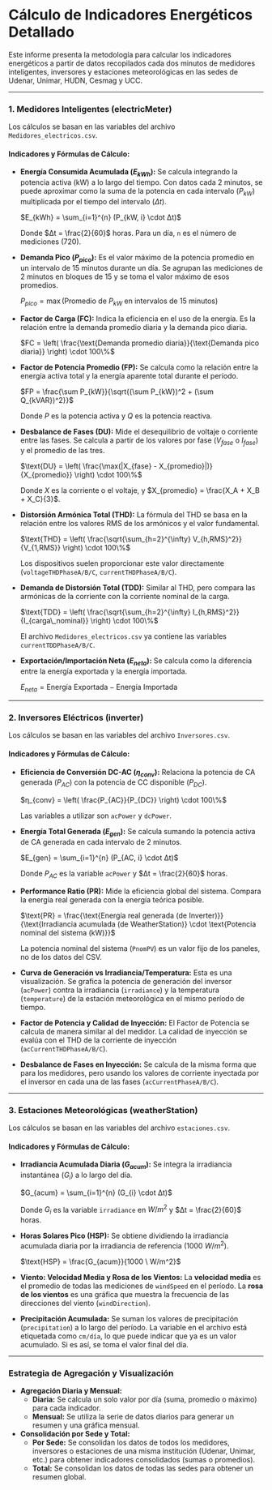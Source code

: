 # Cálculo de Indicadores Energéticos Detallado

Este informe presenta la metodología para calcular los indicadores energéticos a partir de datos recopilados cada dos minutos de medidores inteligentes, inversores y estaciones meteorológicas en las sedes de Udenar, Unimar, HUDN, Cesmag y UCC.

---

### **1. Medidores Inteligentes (electricMeter)**

Los cálculos se basan en las variables del archivo `Medidores_electricos.csv`.

#### **Indicadores y Fórmulas de Cálculo:**

* **Energía Consumida Acumulada ($E_{kWh}$):**
    Se calcula integrando la potencia activa (kW) a lo largo del tiempo. Con datos cada 2 minutos, se puede aproximar como la suma de la potencia en cada intervalo ($P_{kW}$) multiplicada por el tiempo del intervalo ($Δt$).
    
    $E_{kWh} = \sum_{i=1}^{n} (P_{kW, i} \cdot Δt)$
    
    Donde $Δt = \frac{2}{60}$ horas. Para un día, `n` es el número de mediciones (720).

* **Demanda Pico ($P_{pico}$):**
    Es el valor máximo de la potencia promedio en un intervalo de 15 minutos durante un día. Se agrupan las mediciones de 2 minutos en bloques de 15 y se toma el valor máximo de esos promedios.
    
    $P_{pico} = \max(\text{Promedio de } P_{kW} \text{ en intervalos de 15 minutos})$

* **Factor de Carga (FC):**
    Indica la eficiencia en el uso de la energía. Es la relación entre la demanda promedio diaria y la demanda pico diaria.
    
    $FC = \left( \frac{\text{Demanda promedio diaria}}{\text{Demanda pico diaria}} \right) \cdot 100\%$

* **Factor de Potencia Promedio (FP):**
    Se calcula como la relación entre la energía activa total y la energía aparente total durante el período.
    
    $FP = \frac{\sum P_{kW}}{\sqrt{(\sum P_{kW})^2 + (\sum Q_{kVAR})^2}}$
    
    Donde $P$ es la potencia activa y $Q$ es la potencia reactiva.

* **Desbalance de Fases ($\text{DU}$):**
    Mide el desequilibrio de voltaje o corriente entre las fases. Se calcula a partir de los valores por fase ($V_{fase}$ o $I_{fase}$) y el promedio de las tres.
    
    $\text{DU} = \left( \frac{\max(|X_{fase} - X_{promedio}|)}{X_{promedio}} \right) \cdot 100\%$
    
    Donde $X$ es la corriente o el voltaje, y $X_{promedio} = \frac{X_A + X_B + X_C}{3}$.

* **Distorsión Armónica Total (THD):**
    La fórmula del THD se basa en la relación entre los valores RMS de los armónicos y el valor fundamental.
    
    $\text{THD} = \left( \frac{\sqrt{\sum_{h=2}^{\infty} V_{h,RMS}^2}}{V_{1,RMS}} \right) \cdot 100\%$
    
    Los dispositivos suelen proporcionar este valor directamente (`voltageTHDPhaseA/B/C`, `currentTHDPhaseA/B/C`).

* **Demanda de Distorsión Total (TDD):**
    Similar al THD, pero compara las armónicas de la corriente con la corriente nominal de la carga.
    
    $\text{TDD} = \left( \frac{\sqrt{\sum_{h=2}^{\infty} I_{h,RMS}^2}}{I_{carga\_nominal}} \right) \cdot 100\%$
    
    El archivo `Medidores_electricos.csv` ya contiene las variables `currentTDDPhaseA/B/C`.

* **Exportación/Importación Neta ($E_{neta}$):**
    Se calcula como la diferencia entre la energía exportada y la energía importada.
    
    $E_{neta} = \text{Energía Exportada} - \text{Energía Importada}$

---

### **2. Inversores Eléctricos (inverter)**

Los cálculos se basan en las variables del archivo `Inversores.csv`.

#### **Indicadores y Fórmulas de Cálculo:**

* **Eficiencia de Conversión DC-AC ($η_{conv}$):**
    Relaciona la potencia de CA generada ($P_{AC}$) con la potencia de CC disponible ($P_{DC}$).
    
    $η_{conv} = \left( \frac{P_{AC}}{P_{DC}} \right) \cdot 100\%$
    
    Las variables a utilizar son `acPower` y `dcPower`.

* **Energía Total Generada ($E_{gen}$):**
    Se calcula sumando la potencia activa de CA generada en cada intervalo de 2 minutos.
    
    $E_{gen} = \sum_{i=1}^{n} (P_{AC, i} \cdot Δt)$
    
    Donde $P_{AC}$ es la variable `acPower` y $Δt = \frac{2}{60}$ horas.

* **Performance Ratio (PR):**
    Mide la eficiencia global del sistema. Compara la energía real generada con la energía teórica posible.
    
    $\text{PR} = \frac{\text{Energía real generada (de Inverter)}}{\text{Irradiancia acumulada (de WeatherStation)} \cdot \text{Potencia nominal del sistema (kW)}}$
    
    La potencia nominal del sistema (`PnomPV`) es un valor fijo de los paneles, no de los datos del CSV.

* **Curva de Generación vs Irradiancia/Temperatura:**
    Esta es una visualización. Se grafica la potencia de generación del inversor (`acPower`) contra la irradiancia (`irradiance`) y la temperatura (`temperature`) de la estación meteorológica en el mismo período de tiempo.

* **Factor de Potencia y Calidad de Inyección:**
    El Factor de Potencia se calcula de manera similar al del medidor. La calidad de inyección se evalúa con el THD de la corriente de inyección (`acCurrentTHDPhaseA/B/C`).

* **Desbalance de Fases en Inyección:**
    Se calcula de la misma forma que para los medidores, pero usando los valores de corriente inyectada por el inversor en cada una de las fases (`acCurrentPhaseA/B/C`).

---

### **3. Estaciones Meteorológicas (weatherStation)**

Los cálculos se basan en las variables del archivo `estaciones.csv`.

#### **Indicadores y Fórmulas de Cálculo:**

* **Irradiancia Acumulada Diaria ($G_{acum}$):**
    Se integra la irradiancia instantánea ($G_{i}$) a lo largo del día.
    
    $G_{acum} = \sum_{i=1}^{n} (G_{i} \cdot Δt)$
    
    Donde $G_{i}$ es la variable `irradiance` en $W/m^2$ y $Δt = \frac{2}{60}$ horas.

* **Horas Solares Pico (HSP):**
    Se obtiene dividiendo la irradiancia acumulada diaria por la irradiancia de referencia (1000 $W/m^2$).
    
    $\text{HSP} = \frac{G_{acum}}{1000 \ W/m^2}$

* **Viento: Velocidad Media y Rosa de los Vientos:**
    La **velocidad media** es el promedio de todas las mediciones de `windSpeed` en el período. La **rosa de los vientos** es una gráfica que muestra la frecuencia de las direcciones del viento (`windDirection`).

* **Precipitación Acumulada:**
    Se suman los valores de precipitación (`precipitation`) a lo largo del período. La variable en el archivo está etiquetada como `cm/día`, lo que puede indicar que ya es un valor acumulado. Si es así, se toma el valor final del día.

---

### **Estrategia de Agregación y Visualización**

* **Agregación Diaria y Mensual:**
    * **Diaria:** Se calcula un solo valor por día (suma, promedio o máximo) para cada indicador.
    * **Mensual:** Se utiliza la serie de datos diarios para generar un resumen y una gráfica mensual.
* **Consolidación por Sede y Total:**
    * **Por Sede:** Se consolidan los datos de todos los medidores, inversores o estaciones de una misma institución (Udenar, Unimar, etc.) para obtener indicadores consolidados (sumas o promedios).
    * **Total:** Se consolidan los datos de todas las sedes para obtener un resumen global.
